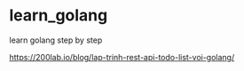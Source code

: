 # learn_golang
learn golang step by step

https://200lab.io/blog/lap-trinh-rest-api-todo-list-voi-golang/